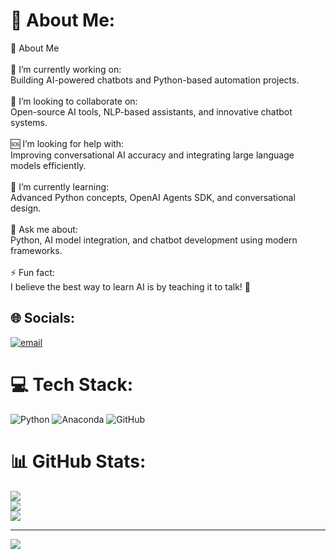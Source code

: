 # 💫 About Me:
🧠 About Me<br><br>🧩 I’m currently working on:<br>Building AI-powered chatbots and Python-based automation projects.<br><br>🤝 I’m looking to collaborate on:<br>Open-source AI tools, NLP-based assistants, and innovative chatbot systems.<br><br>🆘 I’m looking for help with:<br>Improving conversational AI accuracy and integrating large language models efficiently.<br><br>🌱 I’m currently learning:<br>Advanced Python concepts, OpenAI Agents SDK, and conversational design.<br><br>💬 Ask me about:<br>Python, AI model integration, and chatbot development using modern frameworks.<br><br>⚡ Fun fact:<br>I believe the best way to learn AI is by teaching it to talk! 🤖


## 🌐 Socials:
[![email](https://img.shields.io/badge/Email-D14836?logo=gmail&logoColor=white)](mailto:qatreenaf@gmail.com) 

# 💻 Tech Stack:
![Python](https://img.shields.io/badge/python-3670A0?style=for-the-badge&logo=python&logoColor=ffdd54) ![Anaconda](https://img.shields.io/badge/Anaconda-%2344A833.svg?style=for-the-badge&logo=anaconda&logoColor=white) ![GitHub](https://img.shields.io/badge/github-%23121011.svg?style=for-the-badge&logo=github&logoColor=white)
# 📊 GitHub Stats:
![](https://github-readme-stats.vercel.app/api?username=barsoapang&theme=dark&hide_border=false&include_all_commits=true&count_private=true)<br/>
![](https://nirzak-streak-stats.vercel.app/?user=barsoapang&theme=dark&hide_border=false)<br/>
![](https://github-readme-stats.vercel.app/api/top-langs/?username=barsoapang&theme=dark&hide_border=false&include_all_commits=true&count_private=true&layout=compact)

---
[![](https://visitcount.itsvg.in/api?id=barsoapang&icon=0&color=0)](https://visitcount.itsvg.in)

<!-- Proudly created with GPRM ( https://gprm.itsvg.in ) -->
